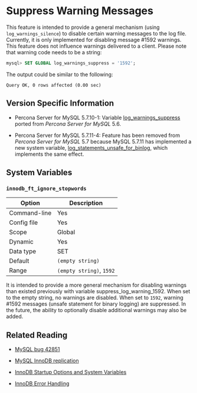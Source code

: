 # Suppress Warning Messages

This feature is intended to provide a general mechanism (using `log_warnings_silence`) to disable certain warning messages to the log file. Currently, it is only implemented for disabling message #1592 warnings. This feature does not influence warnings delivered to a client. Please note that warning code needs to be a string:

```sql
mysql> SET GLOBAL log_warnings_suppress = '1592';
```
The output could be similar to the following:

```text
Query OK, 0 rows affected (0.00 sec)
```

## Version Specific Information

* Percona Server for MySQL 5.7.10-1: Variable [log_warnings_suppress](https://docs.percona.com/percona-server/8.0/flexibility/log_warnings_suppress.html#log-warnings-suppress) ported from *Percona Server for MySQL* 5.6.

* Percona Server for MySQL 5.7.11-4: Feature has been removed from *Percona Server for MySQL* 5.7 because MySQL 5.7.11 has implemented a new system variable, [log_statements_unsafe_for_binlog](https://dev.mysql.com/doc/refman/5.7/en/replication-options-binary-log.html#sysvar_log_statements_unsafe_for_binlog), which implements the same effect.

## System Variables

### `innodb_ft_ignore_stopwords`

| Option       | Description              |
|--------------|--------------------------|
| Command-line | Yes                      |
| Config file  | Yes                      |
| Scope        | Global                   |
| Dynamic      | Yes                      |
| Data type    | SET                      |
| Default      |`(empty string)`          |
| Range        | `(empty string)`, `1592` |

It is intended to provide a more general mechanism for disabling warnings than existed previously with variable suppress_log_warning_1592.
When set to the empty string, no warnings are disabled. When set to `1592`, warning #1592 messages (unsafe statement for binary logging) are suppressed.
In the future, the ability to optionally disable additional warnings may also be added.

## Related Reading

* [MySQL bug 42851](https://bugs.mysql.com/bug.php?id=42851)

* [MySQL InnoDB replication](https://dev.mysql.com/doc/refman/5.7/en/innodb-and-mysql-replication.html)

* [InnoDB Startup Options and System Variables](https://dev.mysql.com/doc/refman/5.7/en/innodb-parameters.html)

* [InnoDB Error Handling](https://dev.mysql.com/doc/refman/5.7/en/innodb-error-handling.html)
